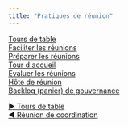 ```yaml
---
title: "Pratiques de réunion"
---
```



  <dt><a href="rounds.html">Tours de table</a></dt>
  <dd></dd>

  <dt><a href="facilitate-meetings.html">Faciliter les réunions</a></dt>
  <dd></dd>

  <dt><a href="prepare-for-meetings.html">Préparer les réunions</a></dt>
  <dd></dd>

  <dt><a href="check-in.html">Tour d'accueil</a></dt>
  <dd></dd>

  <dt><a href="evaluate-meetings.html">Evaluer les réunions</a></dt>
  <dd></dd>

  <dt><a href="meeting-host.html">Hôte de réunion</a></dt>
  <dd></dd>

  <dt><a href="governance-backlog.html">Backlog (panier) de gouvernance</a></dt>
  <dd></dd>


[&#9654; Tours de table](rounds.html)<br/>[&#9664; Réunion de coordination](coordination-meeting.html)

